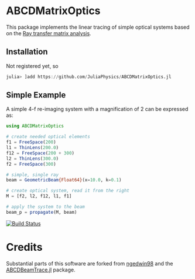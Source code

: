 # ABCDMatrixOptics

This package implements the linear tracing of simple optical systems based on the [Ray transfer matrix analysis](https://en.wikipedia.org/wiki/Ray_transfer_matrix_analysis).

## Installation
Not registered yet, so
```julia
julia> ]add https://github.com/JuliaPhysics/ABCDMatrixOptics.jl
```

## Simple Example

A simple 4-f re-imaging system with a magnification of 2 can be expressed as:
```julia
using ABCDMatrixOptics

# create needed optical elements
f1 = FreeSpace(200)
l1 = ThinLens(200.0)
f12 = FreeSpace(200 + 300)
l2 = ThinLens(300.0)
f2 = FreeSpace(300)

# simple, single ray
beam = GeometricBeam{Float64}(x=10.0, k=0.1)

# create optical system, read it from the right
M = [f2, l2, f12, l1, f1]

# apply the system to the beam
beam_p = propagate(M, beam)
```


[![Build Status](https://github.com/JuliaPhysics/ABCDMatrixOptics.jl/actions/workflows/CI.yml/badge.svg?branch=main)](https://github.com/JuliaPhysics/ABCDMatrixOptics.jl/actions/workflows/CI.yml?query=branch%3Amain)


# Credits
Substantial parts of this software are forked from [ngedwin98](https://github.com/ngedwin98/) and the [ABCDBeamTrace.jl](https://github.com/ngedwin98/ABCDBeamTrace.jl/blob/master/LICENSE.md) package.
